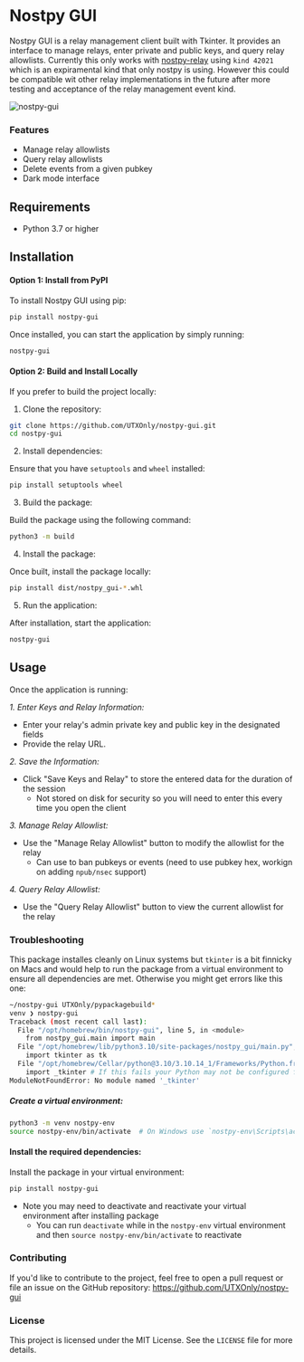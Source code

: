 # Nostpy GUI

Nostpy GUI is a relay management client built with Tkinter. It provides an interface to manage relays, enter private and public keys, and query relay allowlists. Currently this only works with [nostpy-relay](https://github.com/UTXOnly/nostpy-relay) using `kind 42021` which is an expiramental kind that only nostpy is using. However this could be compatible wit other relay implementations in the future after more testing and acceptance of the relay management event kind.

![nostpy-gui](https://github.com/user-attachments/assets/a85be65e-28c0-4149-842c-ba67579f1eaf)


### Features

- Manage relay allowlists
- Query relay allowlists
- Delete events from a given pubkey
- Dark mode interface

## Requirements

- Python 3.7 or higher

## Installation

#### Option 1: Install from PyPI

To install Nostpy GUI using pip:
```bash
pip install nostpy-gui
```
Once installed, you can start the application by simply running:
```bash
nostpy-gui
```

#### Option 2: Build and Install Locally

If you prefer to build the project locally:

1. Clone the repository:
```bash
git clone https://github.com/UTXOnly/nostpy-gui.git
cd nostpy-gui
```

2. Install dependencies:

Ensure that you have `setuptools` and `wheel` installed:
```bash
pip install setuptools wheel
```
3. Build the package:

Build the package using the following command:
```bash
python3 -m build
```
4. Install the package:

Once built, install the package locally:
```bash
pip install dist/nostpy_gui-*.whl
```
5. Run the application:

After installation, start the application:
```bash
nostpy-gui
```
## Usage

Once the application is running:

*1. Enter Keys and Relay Information:*

* Enter your relay's admin private key and public key in the designated fields
* Provide the relay URL.

*2. Save the Information:*

* Click "Save Keys and Relay" to store the entered data for the duration of the session
  * Not stored on disk for security so you will need to enter this every time you open the client

*3. Manage Relay Allowlist:*

* Use the "Manage Relay Allowlist" button to modify the allowlist for the relay
  * Can use to ban pubkeys or events (need to use pubkey hex, workign on adding `npub/nsec` support)

*4. Query Relay Allowlist:*

* Use the "Query Relay Allowlist" button to view the current allowlist for the relay

### Troubleshooting

This package installes cleanly on Linux systems but `tkinter` is a bit finnicky on Macs and would help to run the package from a virtual environment to ensure all dependencies are met. Otherwise you might get errors like this one:

```bash
~/nostpy-gui UTXOnly/pypackagebuild*
venv ❯ nostpy-gui
Traceback (most recent call last):
  File "/opt/homebrew/bin/nostpy-gui", line 5, in <module>
    from nostpy_gui.main import main
  File "/opt/homebrew/lib/python3.10/site-packages/nostpy_gui/main.py", line 1, in <module>
    import tkinter as tk
  File "/opt/homebrew/Cellar/python@3.10/3.10.14_1/Frameworks/Python.framework/Versions/3.10/lib/python3.10/tkinter/__init__.py", line 37, in <module>
    import _tkinter # If this fails your Python may not be configured for Tk
ModuleNotFoundError: No module named '_tkinter'
```

##### Create a virtual environment:

```bash
python3 -m venv nostpy-env
source nostpy-env/bin/activate  # On Windows use `nostpy-env\Scripts\activate`
```

#### Install the required dependencies:

Install the package in your virtual environment:

```bash
pip install nostpy-gui
```

* Note you may need to deactivate and reactivate your virtual environment after installing package
  * You can run `deactivate` while in the `nostpy-env` virtual environment and then `source nostpy-env/bin/activate` to reactivate


### Contributing

If you'd like to contribute to the project, feel free to open a pull request or file an issue on the GitHub repository: https://github.com/UTXOnly/nostpy-gui

### License

This project is licensed under the MIT License. See the `LICENSE` file for more details.
